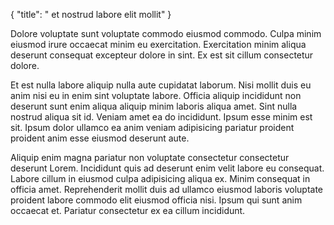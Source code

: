 {
  "title": " et nostrud labore elit mollit"
}

Dolore voluptate sunt voluptate commodo eiusmod commodo. Culpa minim eiusmod irure occaecat minim eu exercitation. Exercitation minim aliqua deserunt consequat excepteur dolore in sint. Ex est sit cillum consectetur dolore.

Et est nulla labore aliquip nulla aute cupidatat laborum. Nisi mollit duis eu anim nisi eu in enim sint voluptate labore. Officia aliquip incididunt non deserunt sunt enim aliqua aliquip minim laboris aliqua amet. Sint nulla nostrud aliqua sit id. Veniam amet ea do incididunt. Ipsum esse minim est sit. Ipsum dolor ullamco ea anim veniam adipisicing pariatur proident proident anim esse eiusmod deserunt aute.

Aliquip enim magna pariatur non voluptate consectetur consectetur deserunt Lorem. Incididunt quis ad deserunt enim velit labore eu consequat. Labore cillum in eiusmod culpa adipisicing aliqua ex. Minim consequat in officia amet. Reprehenderit mollit duis ad ullamco eiusmod laboris voluptate proident labore commodo elit eiusmod officia nisi. Ipsum qui sunt anim occaecat et. Pariatur consectetur ex ea cillum incididunt.